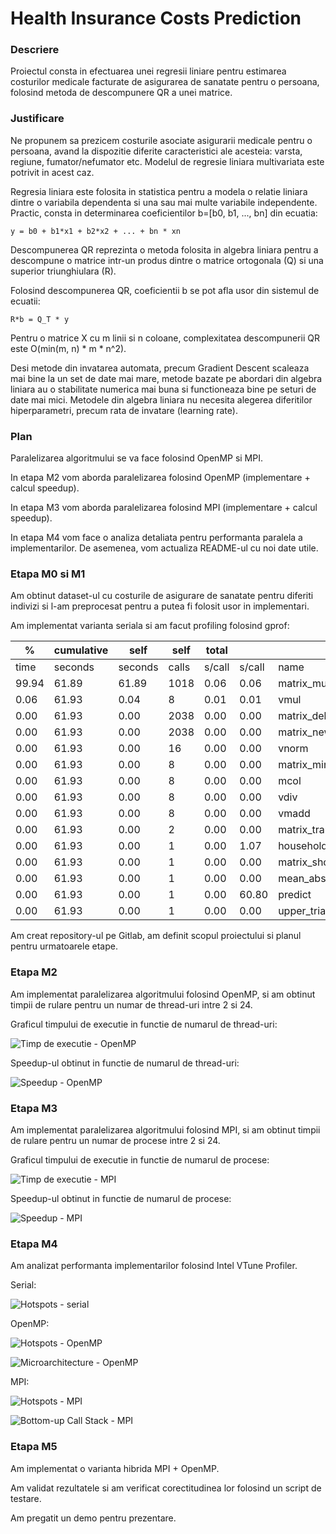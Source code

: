 # Health Insurance Costs Prediction #

### Descriere ###
Proiectul consta in efectuarea unei regresii liniare pentru estimarea costurilor medicale facturate
de asigurarea de sanatate pentru o persoana, folosind metoda de descompunere QR a unei matrice.


### Justificare ###
Ne propunem sa prezicem costurile asociate asigurarii medicale pentru o persoana, avand la dispozitie diferite caracteristici ale acesteia: varsta, regiune, fumator/nefumator etc. Modelul de regresie liniara multivariata este potrivit in acest caz.

Regresia liniara este folosita in statistica pentru a modela o relatie liniara dintre o variabila
dependenta si una sau mai multe variabile independente.
Practic, consta in determinarea coeficientilor b=[b0, b1, ..., bn] din ecuatia:

```
y = b0 + b1*x1 + b2*x2 + ... + bn * xn
```

Descompunerea QR reprezinta o metoda folosita in algebra liniara pentru a descompune o matrice
intr-un produs dintre o matrice ortogonala (Q) si una superior triunghiulara (R).

Folosind descompunerea QR, coeficientii b se pot afla usor din sistemul de ecuatii:

```
R*b = Q_T * y
```

Pentru o matrice X cu m linii si n coloane, complexitatea descompunerii QR este O(min(m, n) * m * n^2).

Desi metode din invatarea automata, precum Gradient Descent scaleaza mai bine la un set de date mai mare, metode bazate pe abordari din algebra liniara au o stabilitate numerica mai buna si functioneaza bine pe seturi de date mai mici. Metodele din algebra liniara nu necesita alegerea diferitilor hiperparametri, precum rata de invatare (learning rate).


### Plan ###
Paralelizarea algoritmului se va face folosind OpenMP si MPI.

In etapa M2 vom aborda paralelizarea folosind OpenMP (implementare + calcul speedup).

In etapa M3 vom aborda paralelizarea folosind MPI (implementare + calcul speedup).

In etapa M4 vom face o analiza detaliata pentru performanta paralela a implementarilor. De asemenea, vom actualiza README-ul cu noi date utile.

### Etapa M0 si M1 ###

Am obtinut dataset-ul cu costurile de asigurare de sanatate pentru diferiti indivizi si l-am preprocesat
pentru a putea fi folosit usor in implementari.

Am implementat varianta seriala si am facut profiling folosind gprof:

| %     | cumulative | self    | self  | total  |        |                        |
|-------|------------|---------|-------|--------|--------|------------------------|
| time  | seconds    | seconds | calls | s/call | s/call | name                   |
| 99.94 | 61.89      | 61.89   | 1018  | 0.06   | 0.06   | matrix_mul             |
| 0.06  | 61.93      | 0.04    | 8     | 0.01   | 0.01   | vmul                   |
| 0.00  | 61.93      | 0.00    | 2038  | 0.00   | 0.00   | matrix_delete          |
| 0.00  | 61.93      | 0.00    | 2038  | 0.00   | 0.00   | matrix_new             |
| 0.00  | 61.93      | 0.00    | 16    | 0.00   | 0.00   | vnorm                  |
| 0.00  | 61.93      | 0.00    | 8     | 0.00   | 0.00   | matrix_minor           |
| 0.00  | 61.93      | 0.00    | 8     | 0.00   | 0.00   | mcol                   |
| 0.00  | 61.93      | 0.00    | 8     | 0.00   | 0.00   | vdiv                   |
| 0.00  | 61.93      | 0.00    | 8     | 0.00   | 0.00   | vmadd                  |
| 0.00  | 61.93      | 0.00    | 2     | 0.00   | 0.00   | matrix_transpose       |
| 0.00  | 61.93      | 0.00    | 1     | 0.00   | 1.07   | householder            |
| 0.00  | 61.93      | 0.00    | 1     | 0.00   | 0.00   | matrix_show            |
| 0.00  | 61.93      | 0.00    | 1     | 0.00   | 0.00   | mean_absolute_error    |
| 0.00  | 61.93      | 0.00    | 1     | 0.00   | 60.80  | predict                |
| 0.00  | 61.93      | 0.00    | 1     | 0.00   | 0.00   | upper_triangular_solve |

Am creat repository-ul pe Gitlab, am definit scopul proiectului si planul pentru urmatoarele etape.

### Etapa M2 ###

Am implementat paralelizarea algoritmului folosind OpenMP, si am obtinut timpii de rulare pentru un numar de thread-uri intre 2 si 24.

Graficul timpului de executie in functie de numarul de thread-uri:

![Timp de executie - OpenMP](performance/omp/omp_execution_time.png?raw=true "Timp de executie - OpenMP")

Speedup-ul obtinut in functie de numarul de thread-uri:

![Speedup - OpenMP](performance/omp/omp_speedup.png?raw=true "Speedup - OpenMP")

### Etapa M3 ###

Am implementat paralelizarea algoritmului folosind MPI, si am obtinut timpii de rulare pentru un numar de procese intre 2 si 24.

Graficul timpului de executie in functie de numarul de procese:

![Timp de executie - MPI](performance/mpi/mpi_execution_time.png?raw=true "Timp de executie - MPI")

Speedup-ul obtinut in functie de numarul de procese:

![Speedup - MPI](performance/mpi/mpi_speedup.png?raw=true "Speedup - MPI")

### Etapa M4 ###

Am analizat performanta implementarilor folosind Intel VTune Profiler.

Serial:

![Hotspots - serial](profiling/vtune/serial_hotspots.png?raw=true "Hotspots - serial")

OpenMP:

![Hotspots - OpenMP](profiling/vtune/omp_hotspots.png?raw=true "Hotspots - OpenMP")

![Microarchitecture - OpenMP](profiling/vtune/omp_microarchitecture.png?raw=true "Microarchitecture - OpenMP")

MPI:

![Hotspots - MPI](profiling/vtune/mpi_hotspots.png?raw=true "Hotspots - MPI")

![Bottom-up Call Stack - MPI](profiling/vtune/mpi_time_on_cpu.png?raw=true "Bottom-up Call Stack - MPI")

### Etapa M5 ###

Am implementat o varianta hibrida MPI + OpenMP.

Am validat rezultatele si am verificat corectitudinea lor folosind un script de testare.

Am pregatit un demo pentru prezentare.
